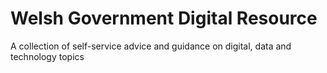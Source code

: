 # Welsh Government Digital Resource
A collection of self-service advice and guidance on digital, data and technology topics

